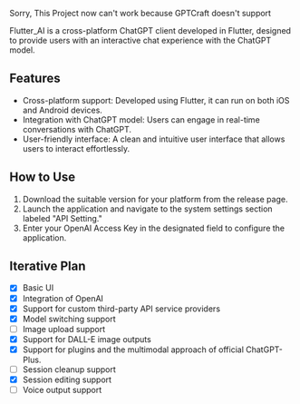 Sorry, This Project now can't work because GPTCraft doesn't support

Flutter_AI is a cross-platform ChatGPT client developed in Flutter, designed to provide users with an interactive chat experience with the ChatGPT model.

## Features

- Cross-platform support: Developed using Flutter, it can run on both iOS and Android devices.
- Integration with ChatGPT model: Users can engage in real-time conversations with ChatGPT.
- User-friendly interface: A clean and intuitive user interface that allows users to interact effortlessly.

## How to Use

1. Download the suitable version for your platform from the release page.
2. Launch the application and navigate to the system settings section labeled "API Setting."
3. Enter your OpenAI Access Key in the designated field to configure the application.

## Iterative Plan

- [x] Basic UI
- [x] Integration of OpenAI
- [x] Support for custom third-party API service providers
- [x] Model switching support
- [ ] Image upload support
- [x] Support for DALL-E image outputs
- [x] Support for plugins and the multimodal approach of official ChatGPT-Plus.
- [ ] Session cleanup support
- [x] Session editing support
- [ ] Voice output support
